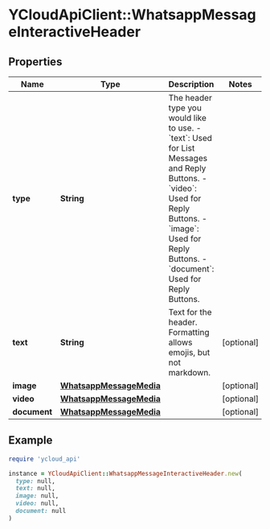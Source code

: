 # YCloudApiClient::WhatsappMessageInteractiveHeader

## Properties

| Name | Type | Description | Notes |
| ---- | ---- | ----------- | ----- |
| **type** | **String** | The header type you would like to use. - &#x60;text&#x60;: Used for List Messages and Reply Buttons. - &#x60;video&#x60;: Used for Reply Buttons. - &#x60;image&#x60;: Used for Reply Buttons. - &#x60;document&#x60;: Used for Reply Buttons. |  |
| **text** | **String** | Text for the header. Formatting allows emojis, but not markdown. | [optional] |
| **image** | [**WhatsappMessageMedia**](WhatsappMessageMedia.md) |  | [optional] |
| **video** | [**WhatsappMessageMedia**](WhatsappMessageMedia.md) |  | [optional] |
| **document** | [**WhatsappMessageMedia**](WhatsappMessageMedia.md) |  | [optional] |

## Example

```ruby
require 'ycloud_api'

instance = YCloudApiClient::WhatsappMessageInteractiveHeader.new(
  type: null,
  text: null,
  image: null,
  video: null,
  document: null
)
```

